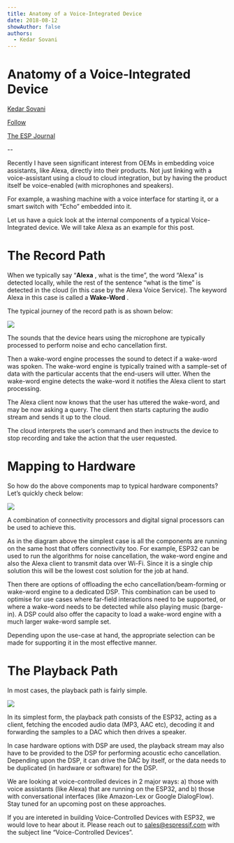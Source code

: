 ```yaml
---
title: Anatomy of a Voice-Integrated Device
date: 2018-08-12
showAuthor: false
authors: 
  - Kedar Sovani
---
```

# Anatomy of a Voice-Integrated Device

[Kedar Sovani](https://kedars.medium.com/?source=post_page-----e48703e0ec20--------------------------------)

[Follow](https://medium.com/m/signin?actionUrl=https%3A%2F%2Fmedium.com%2F_%2Fsubscribe%2Fuser%2F1d2175c72923&operation=register&redirect=https%3A%2F%2Fblog.espressif.com%2Fanatomy-of-a-voice-controlled-device-e48703e0ec20&user=Kedar+Sovani&userId=1d2175c72923&source=post_page-1d2175c72923----e48703e0ec20---------------------post_header-----------)

[The ESP Journal](https://blog.espressif.com/?source=post_page-----e48703e0ec20--------------------------------)

--

Recently I have seen significant interest from OEMs in embedding voice assistants, like Alexa, directly into their products. Not just linking with a voice-assistant using a cloud to cloud integration, but by having the product itself be voice-enabled (with microphones and speakers).

For example, a washing machine with a voice interface for starting it, or a smart switch with “Echo” embedded into it.

Let us have a quick look at the internal components of a typical Voice-Integrated device. We will take Alexa as an example for this post.

# The Record Path

When we typically say “__Alexa__ , what is the time”, the word “Alexa” is detected locally, while the rest of the sentence “what is the time” is detected in the cloud (in this case by the Alexa Voice Service). The keyword Alexa in this case is called a __Wake-Word__ .

The typical journey of the record path is as shown below:

![](https://miro.medium.com/v2/resize:fit:640/format:webp/1*WUJ5BoIynnBDwz5x-ZvWDQ.png)

The sounds that the device hears using the microphone are typically processed to perform noise and echo cancellation first.

Then a wake-word engine processes the sound to detect if a wake-word was spoken. The wake-word engine is typically trained with a sample-set of data with the particular accents that the end-users will utter. When the wake-word engine detects the wake-word it notifies the Alexa client to start processing.

The Alexa client now knows that the user has uttered the wake-word, and may be now asking a query. The client then starts capturing the audio stream and sends it up to the cloud.

The cloud interprets the user’s command and then instructs the device to stop recording and take the action that the user requested.

# Mapping to Hardware

So how do the above components map to typical hardware components? Let’s quickly check below:

![](https://miro.medium.com/v2/resize:fit:640/format:webp/1*kRMuLorQuwE45hH8AlUYPQ.png)

A combination of connectivity processors and digital signal processors can be used to achieve this.

As in the diagram above the simplest case is all the components are running on the same host that offers connectivity too. For example, ESP32 can be used to run the algorithms for noise cancellation, the wake-word engine and also the Alexa client to transmit data over Wi-Fi. Since it is a single chip solution this will be the lowest cost solution for the job at hand.

Then there are options of offloading the echo cancellation/beam-forming or wake-word engine to a dedicated DSP. This combination can be used to optimise for use cases where far-field interactions need to be supported, or where a wake-word needs to be detected while also playing music (barge-in). A DSP could also offer the capacity to load a wake-word engine with a much larger wake-word sample set.

Depending upon the use-case at hand, the appropriate selection can be made for supporting it in the most effective manner.

# The Playback Path

In most cases, the playback path is fairly simple.

![](https://miro.medium.com/v2/resize:fit:640/format:webp/1*lhBzdsuTtvXWhwwAH_ySqA.png)

In its simplest form, the playback path consists of the ESP32, acting as a client, fetching the encoded audio data (MP3, AAC etc), decoding it and forwarding the samples to a DAC which then drives a speaker.

In case hardware options with DSP are used, the playback stream may also have to be provided to the DSP for performing acoustic echo cancellation. Depending upon the DSP, it can drive the DAC by itself, or the data needs to be duplicated (in hardware or software) for the DSP.

We are looking at voice-controlled devices in 2 major ways: a) those with voice assistants (like Alexa) that are running on the ESP32, and b) those with conversational interfaces (like Amazon-Lex or Google DialogFlow). Stay tuned for an upcoming post on these approaches.

If you are intereted in building Voice-Controlled Devices with ESP32, we would love to hear about it. Please reach out to sales@espressif.com with the subject line “Voice-Controlled Devices”.
